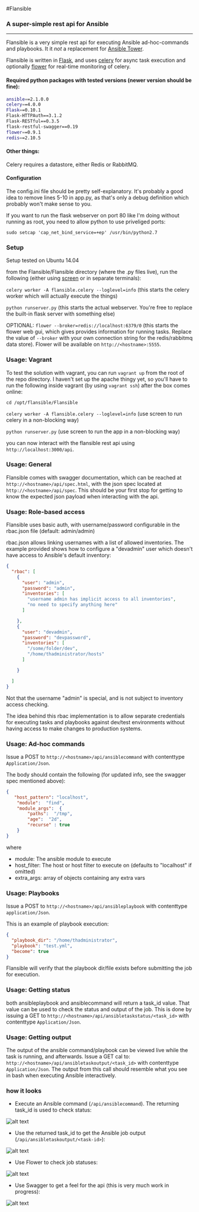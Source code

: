 #Flansible
### A super-simple rest api for Ansible

---

Flansible is a very simple rest api for executing Ansible ad-hoc-commands and playbooks. It it _not_ a replacement for [Ansible Tower](https://www.ansible.com/tower).

Flansible is written in [Flask](http://flask.pocoo.org/), and uses [celery](http://www.celeryproject.org/) for async task execution and optionally [flower](http://flower.readthedocs.io/en/latest/features.html) for real-time monitoring of celery.

#### Required python packages with tested versions (newer version should be fine):
```bash
ansible==2.1.0.0
celery==4.0.0
Flask==0.10.1
Flask-HTTPAuth==3.1.2
Flask-RESTful==0.3.5
flask-restful-swagger==0.19
flower==0.9.1
redis==2.10.5
```

#### Other things:
Celery requires a datastore, either Redis or RabbitMQ.

#### Configuration
The config.ini file should be pretty self-explanatory. It's probably a good idea to remove lines 5-10 in app.py, as that's only a debug definition which probably won't make sense to you.

If you want to run the flask webserver on port 80 like I'm doing without running as root, you need to allow python to use priveliged ports:

`sudo setcap 'cap_net_bind_service=+ep' /usr/bin/python2.7`

### Setup
Setup tested on Ubuntu 14.04

from the Flansible/Flansible directory (where the .py files live), run the following (either using [screen](http://aperiodic.net/screen/start) or in separate terminals):

`celery worker -A flansible.celery --loglevel=info` (this starts the celery worker which will actually execute the things)

`python runserver.py` (this starts the actual webserver. You're free to replace the built-in flask server with something else)

OPTIONAL: `flower --broker=redis://localhost:6379/0` (this starts the flower web gui, which gives provides information for running tasks. Replace the value of `--broker` with your own connection string for the redis/rabbitmq data store). Flower will be available on `http://<hostname>:5555`.

### Usage: Vagrant
To test the solution with vagrant, you can run `vagrant up` from the root of the repo directory. I haven't set up the apache thingy yet, so you'll have to run the following inside vagrant (by using `vagrant ssh`) after the box comes online:

`cd /opt/flansible/Flansible`

`celery worker -A flansible.celery --loglevel=info` (use screen to run celery in a non-blocking way)

`python runserver.py` (use screen to run the app in a non-blocking way)


you can now interact with the flansible rest api using `http://localhost:3000/api`.

### Usage: General
Flansible comes with swagger documentation, which can be reached at
`http://<hostname>/api/spec.html`, with the json spec located at `http://<hostname>/api/spec`. This should be your first stop for getting to know the 
expected json payload when interacting with the api.

### Usage: Role-based access
Flansible uses basic auth, with username/password configurable in the rbac.json file (default: admin/admin)

rbac.json allows linking usernames with a list of allowed inventories. The example provided shows how to configure a "devadmin" user
which doesn't have access to Ansible's default inventory:
```json
{
  "rbac": [
    {
      "user": "admin",
      "password": "admin",
      "inventories": [
        "username admin has implicit access to all inventories",
        "no need to specify anything here"
      ]

    },
    {
      "user": "devadmin",
      "password": "devpassword",
      "inventories": [
        "/some/folder/dev",
        "/home/thadministrator/hosts"
      ]

    }

  ]
}
```
Not that the username "admin" is special, and is not subject to inventory access checking.

The idea behind this rbac implementation is to allow separate credentials for executing tasks and playbooks 
against dev/test environments without having access to make changes to production systems.

### Usage: Ad-hoc commands
Issue a POST to `http://<hostname>/api/ansiblecommand` with contenttype `Application/Json`.

The body should contain the following (for updated info, see the swagger spec mentioned above):
```json
{
   "host_pattern": "localhost", 
    "module":  "find",
    "module_args":  {                            
        "paths":  "/tmp",       
        "age":  "2d",
        "recurse" : true
    }                            
}    
```
where
* module: The ansible module to execute
* host_filter: The host or host filter to execute on (defaults to "localhost" if omitted)
* extra_args: array of objects containing any extra vars

### Usage: Playbooks
Issue a POST to `http://<hostname>/api/ansibleplaybook` with contenttype `application/Json`.

This is an example of playbook execution:

```json
{
  "playbook_dir": "/home/thadministrator",
  "playbook": "test.yml",
  "become": true
}
```

Flansible will verify that the playbook dir/file exists before submitting the job for execution.

### Usage: Getting status
both ansibleplaybook and ansiblecommand will return a task_id value. That value can be used to check the 
status and output of the job. This is done by issuing a GET to 
`http://<hostname>/api/ansibletaskstatus/<task_id>` with contenttype `Application/Json`.

### Usage: Getting output
The output of the ansible command/playbook can be viewed live while the task is running, and afterwards.
Issue a GET cal to:
`http://<hostname>/api/ansibletaskoutput/<task_id>` with contenttype `Application/Json`.
The output from this call should resemble what you see in bash when executing Ansible interactively.

### how it looks
* Execute an Ansible command (`/api/ansiblecommand`). The returning task_id is used to check status: 

![alt text](http://s33.postimg.org/eucfmo0un/2016_06_09_03_12_32_Postman.jpg "Execute the thing")

* Use the returned task_id to get the Ansible job output (`/api/ansibletaskoutput/<task-id>`):

![alt text](http://s33.postimg.org/7ir75l7wv/2016_06_09_03_13_04_Postman.jpg "Get output")

* Use Flower to check job statuses:

![alt text](http://s33.postimg.org/wnn9g4dov/2016_06_09_03_19_09_Celery_Flower.png "Get job status")

* Use Swagger to get a feel for the api (this is very much work in progress):

![alt text](http://s33.postimg.org/fq2hivpe7/2016_06_09_03_20_49_Swagger_UI.png "Swagger spec")






